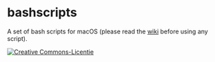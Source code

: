 # bashscripts 
A set of bash scripts for macOS (please read the [wiki](https://github.com/henricattoire/bashscripts/wiki/bashscripts-for-macOS) before using any script).

<a rel="license" href="http://creativecommons.org/licenses/by/4.0/"><img alt="Creative Commons-Licentie" style="border-width:0" src="https://i.creativecommons.org/l/by/4.0/88x31.png" /></a> 


